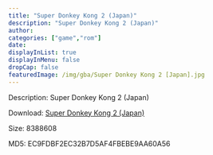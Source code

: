 ```yaml
---
title: "Super Donkey Kong 2 (Japan)"
description: "Super Donkey Kong 2 (Japan)"
author: 
categories: ["game","rom"]
date: 
displayInList: true
displayInMenu: false
dropCap: false
featuredImage: /img/gba/Super Donkey Kong 2 [Japan].jpg
---
```


Description: Super Donkey Kong 2 (Japan)

Download: <a style="text-decoration:underline;" href="https://mega.nz/#!7KIkBI4I!lr7jnqfYO7q-K-gD5QRnBhQXbq9iXS7zf0k8jtvoCb0" target = "_blank" rel = "nofollow" > Super Donkey Kong 2 (Japan)</a>

Size: 8388608

MD5: EC9FDBF2EC32B7D5AF4FBEBE9AA60A56


